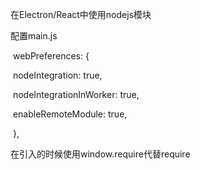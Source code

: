 在Electron/React中使用nodejs模块

配置main.js

​    webPreferences: {

​      nodeIntegration: true,

​      nodeIntegrationInWorker: true,

​      enableRemoteModule: true,

​    },

在引入的时候使用window.require代替require